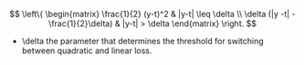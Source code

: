 $$
\left\{
\begin{matrix}
\frac{1}{2} (y-t)^2 & |y-t| \leq \delta \\
\delta (|y -t| -\frac{1}{2}\delta) & |y-t| > \delta
\end{matrix}
\right.
$$
- \delta
    the parameter that determines the threshold for switching between quadratic and linear loss.